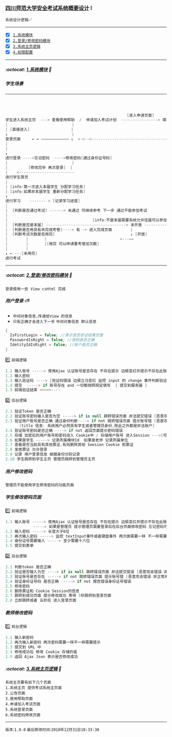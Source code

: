 ### [四川师范大学安全考试系统概要设计](#top) :grey_exclamation: <b id="top"></b>
`系统设计逻辑`:white_check_mark:

------

- [x] [`1.系统模块`](#module)
- [x] [`2.登录/修改密码模块`](#target1)
- [x] [`3.系统主页逻辑`](#main)
- [x] [`4.权限配置`](#power)

------
#####  :octocat: [1.系统模块](#top) <b id="module"></b>  :speech_balloon:

##### 学生场景

-----------------
```c#
                                                                                [再次填写等待申请通过]
                                                                         <---<----------------------↑ 
                                                                         |                          ↑    
                                                     [进入申请页面]        ↓             [未通过]      ↑
学生进入系统主页  ---> 查看使用帮助  /  申请加入考试计划  ----------------> 填写申请信息提交 ------------ >  |
|                            |                                            | 
| [直接进入]                  |                                            |[申请通过]    
↓                            |                                            |
登录页面     ← ← ———————————— ↓  <-<--<------------------------------------↓
|
|
↓
进行登录 ---->忘记密码  ---->修改密码[通过身份证号码]
|                            |
|         [修改完毕 再次登录]  | 
|    <------------------------ 
进行学生首页
|
| [info:第一次进入本届学生 分配学习任务]
| [info:如果非本届学生 重新分配学习任务]
↓
进行学习    ------- > [记录学习进度]
|
|  [判断是否通过考试] ------> 未通过 可继续参考 下一步 通过不能参加考试    
|                                                                                        [等待开放]
|                                     [info:不是本届需要系统允许往届可以参加考试]               |
|  [判断是否是本届] -----------------------------------> 未开放 ------------------------------>
|  [判断是否用具有未完成考卷]----> 有 -> 进入完成页面        |  
|  [判断考试次数是否用完]                                 ↓ [开放] 
|        |       |                                <---——
|        |       |[用完 可以申请重考增加次数]
|        |     
↓ ← ---[未用完]                                        
进行考试

```
-------------

#####  :octocat: [2.登录/修改密码模块](#top) <b id="target1"></b>  :speech_balloon:
`登录使用一些 View csHtml 完成`

##### 用户登录 :partly_sunny:

* `中间对象信息,传递给View 的信息`
* `只有正确才会进入下一步`
`中间对象信息 默认信息`
```c#
{
  IsFirstLogin = false; //表示是否验证结果页面
  PasswordIsRight = false; //密码是否正确
  IdetityIdIsRight = false; //账户是否正确
}
```
:one: `前端逻辑`
```c#
1.1 输入账号 -----> 使用Ajax 认证账号是否存在 不存在提示 边框变红并提示不存在此账号
1.2 输入密码 
1.3 输入验证码 ----> [验证码错误 边框立马变红 监控 input 的 change 事件判断验证码是否正确]
1.4 提交  -----> if 账号存在 and 一切都按照规定填写  { 提交到服务器 } 
1.5 前端验证结束 <<<<<----
```
:two: `后台逻辑`

```c#
2.1 验证Token 是否正确
2.2 验证账号密码输入是否为空 -----> if is null 跳转错误页面 非法提交错误 [恶意攻击错误-非正常用户] 
2.3 验证用户账号是否正确 通过身份判断----> if not 跳转错误页面 提示账号错 [恶意攻击错误-非正常用户]
      [title 信息: 系统用户必然具有学生或者管理员身份,除此之外都是非法账户]
2.4 验证账号密码是否正确 ----> if not 返回页面提示密码错误
2.5 存储 加密后的用户账号和密码进入 Cookie中 / 存储用户账号 进入Session --->[可以统计在线人数]
2.6 如果是学生 -----> 记录所属模块Id  如果是老师 记录所属单位
2.7 查看是否当前具有其他票证,有则删除其他 Seesion Cookie 和票证
2.8 发放票证 允许登录
2.9 记录 用户登录信息 根据身份分别记录
2.10 学生跳转到学生主页 管理员跳转到管理员主页
```

##### 用户修改密码
`管理员不能使用学生修改密码的功能页面`

##### 学生修改密码页面

:one: `前端逻辑`
```c#
1.1 输入账号 -----> 使用Ajax 认证账号是否存在 不存在提示 边框变红并提示不存在此账号
            -----> 如果是管理员 提示管理员需要登录后在后台页面修改密码 忘记密码可以联系系统管理员 或技术维护人员
1.2 输入密码 -----> 长度大于6位 
1.3 再次输入密码 -----> 监控 textInput事件或者键盘事件 两次面需要一样 不一样需要变红提示
1.4 身份证号需要输入 -----> 至少需要十八位 
1.5 提交到表单
```
:two: `后台逻辑`
```c#
2.1 判断token 是否正确
2.2 验证是否输入为空 ----> if is null 跳转错误页面 非法提交错误 [恶意攻击错误-非正常用户] 
2.3 验证账号是否存在 -----> if not 跳转错误页面 提示账号错 [恶意攻击错误-非正常用户]
2.4 验证身份证号码 是否正确 -----> if not 报告错误身份证号错误
2.5 修改密码
2.6 删除票证和 Cookie Session的信息 
2.7 跳转到成功页面 提示修改成功 等待 5秒跳转到登录页面
2.8 立即跳转或者 五秒后 进入登录页面
```

##### 教师修改密码

:one: `前台逻辑`
```c#
1.1 输入新密码
1.2 再次输入新密码 两次密码需要一样不一样需要提示  
1.3 提交到 URL 中 
1.4 修改成功后 修改 Cookie 存储的值
1.5 返回 Ajax Json 表示是否修改成功
```
#####  :octocat: [3.系统主页逻辑](#top) <b id="main"></b>  :speech_balloon:
`系统主页要有如下几个页面` <br/>
`1.系统主页 提供考试系统主页面`<br/>
`2.公告页面`<br/>
`3.使用帮助页面`<br/>
`4.申请加入考试页面`<br/>
`5.系统登录页面`<br/>
`6.系统密码修改页面`<br/>
 
 
 






--------------------
`版本`:`1.0.0`
`最后修改时间`:`2018年12月31日18:33:38`
 
